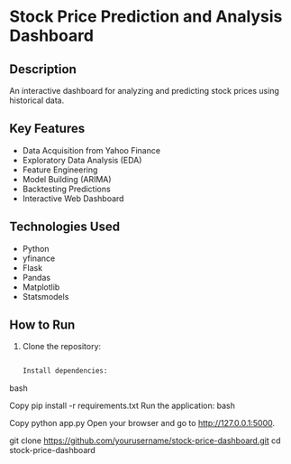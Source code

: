 # Stock Price Prediction and Analysis Dashboard

## Description
An interactive dashboard for analyzing and predicting stock prices using historical data.

## Key Features
- Data Acquisition from Yahoo Finance
- Exploratory Data Analysis (EDA)
- Feature Engineering
- Model Building (ARIMA)
- Backtesting Predictions
- Interactive Web Dashboard

## Technologies Used
- Python
- yfinance
- Flask
- Pandas
- Matplotlib
- Statsmodels

## How to Run
1. Clone the repository:
   ```bash

   Install dependencies:
bash

Copy
pip install -r requirements.txt
Run the application:
bash

Copy
python app.py
Open your browser and go to http://127.0.0.1:5000.

   git clone https://github.com/yourusername/stock-price-dashboard.git
   cd stock-price-dashboard
